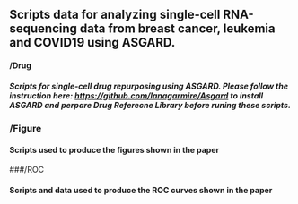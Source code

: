 ## Scripts data for analyzing single-cell RNA-sequencing data from breast cancer, leukemia and COVID19 using ASGARD.
#### /Drug
##### Scripts for single-cell drug repurposing using ASGARD. Please follow the instruction here: https://github.com/lanagarmire/Asgard to install ASGARD and perpare Drug Referecne Library before runing these scripts. 

### /Figure
#### Scripts used to produce the figures shown in the paper

###/ROC
#### Scripts and data used to produce the ROC curves shown in the paper

